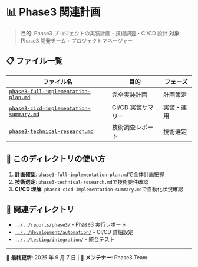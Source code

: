 # 📊 Phase3 関連計画

> **目的**: Phase3 プロジェクトの実装計画・技術調査・CI/CD 設計
> **対象**: Phase3 開発チーム・プロジェクトマネージャー

## 📋 ファイル一覧

| ファイル名                                                                         | 目的               | フェーズ   |
| ---------------------------------------------------------------------------------- | ------------------ | ---------- |
| [`phase3-full-implementation-plan.md`](./phase3-full-implementation-plan.md)       | 完全実装計画       | 計画策定   |
| [`phase3-cicd-implementation-summary.md`](./phase3-cicd-implementation-summary.md) | CI/CD 実装サマリー | 実装・運用 |
| [`phase3-technical-research.md`](./phase3-technical-research.md)                   | 技術調査レポート   | 技術選定   |

## 🎯 このディレクトリの使い方

1. **計画確認**: `phase3-full-implementation-plan.md`で全体計画把握
2. **技術選定**: `phase3-technical-research.md`で技術要件確認
3. **CI/CD 理解**: `phase3-cicd-implementation-summary.md`で自動化状況確認

## 🔗 関連ディレクトリ

- [`../../reports/phase3/`](../../reports/phase3/) - Phase3 実行レポート
- [`../../development/automation/`](../../development/automation/) - CI/CD 詳細設定
- [`../../testing/integration/`](../../testing/integration/) - 統合テスト

---

📅 **最終更新**: 2025 年 9 月 7 日 | 🔧 **メンテナー**: Phase3 Team
